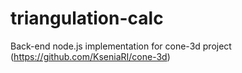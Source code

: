 # triangulation-calc

Back-end node.js implementation for cone-3d project (https://github.com/KseniaRI/cone-3d)
